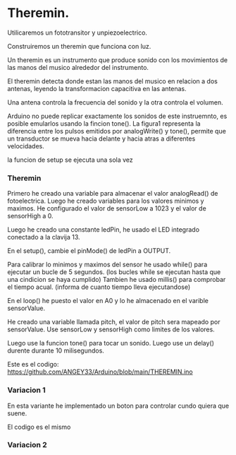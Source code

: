 # Theremin.

Utilicaremos un fototransitor y unpiezoelectrico.

Construiremos un theremin que funciona con luz.

Un theremin es un instrumento que produce sonido con los movimientos de las manos del musico alrededor del instrumento.

El theremin detecta donde estan las manos del musico en relacion a dos antenas, leyendo la transformacion capacitiva en las antenas.

Una antena controla la frecuencia del sonido y la otra controla el volumen.

Arduino no puede replicar exactamente los sonidos de este instruemnto, es posible emularlos usando la fincion tone().
La figura1 representa la diferencia entre los pulsos emitidos por analogWrite() y tone(), permite que un transductor se mueva hacia delante y hacia atras a diferentes velocidades.

la funcion de setup se ejecuta una sola vez

### Theremin

Primero he creado una variable para almacenar el valor analogRead() de fotoelectrica. Luego he creado variables para los valores minimos y maximos.
He configurado el valor de sensorLow a 1023 y el valor de sensorHigh a 0.

Luego he creado una constante ledPin, he usado el LED integrado conectado a la clavija 13.

En el setup(), cambie el pinMode() de ledPin a OUTPUT.

Para calibrar lo minimos y maximos del sensor he usado while() para ejecutar un bucle de 5 segundos. (los bucles while se ejecutan hasta que una cindicion se haya cumplido)
Tambien he usado millis() para comprobar el tiempo acual. (informa de cuanto tiempo lleva ejecutandose)

En el loop() he puesto el valor en A0 y lo he almacenado en el varible sensorValue.

He creado una variable llamada pitch, el valor de pitch sera mapeado por sensorValue. Use sensorLow y sensorHigh como limites de los valores.

Luego use la funcion tone() para tocar un sonido.
Luego use un delay() durente durante 10 milisegundos.

Este es el codigo: https://github.com/ANGEY33/Arduino/blob/main/THEREMIN.ino

### Variacion 1

En esta variante he implementado un boton para controlar cundo quiera que suene.

El codigo es el mismo

### Variacion 2
